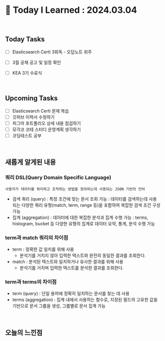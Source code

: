 # 📌 Today I Learned : 2024.03.04

<br>

## Today Tasks

- [ ] Elasticsearch Certi 3회독 - 오답노트 위주
- [ ] 3월 공채 공고 및 일정 확인
- [ ] KEA 3기 수료식


<br>

## Upcoming Tasks

- [ ]  Elasticsearch Certi 문제 복습
- [ ]  깃허브 이력서 수정하기
- [ ]  피그마 포트폴리오 상세 내용 점검하기
- [ ]  모각코 코테 스터디 운영계획 생각하기
- [ ]  코딩테스트 공부

<br>

## 새롭게 알게된 내용

### 쿼리 DSL(Query Domain Specific Language)
```
사용자가 데이터를 쿼리하고 조작하는 방법을 정의하는데 사용되는 JSON 기반의 언어
```

- 검색 쿼리 (query)
  : 특정 조건에 맞는 문서 조회 가능
  : 데이터를 검색하는데 사용되는 다양한 쿼리 유헝(match, term, range 등)을 포함하여 복잡한 검색 조건 구성 가능
- 집계 (aggregation)
  : 데이터에 대한 복잡한 분석과 집계 수행 가능
  : terms, histogram, bucket 등 다양한 유형의 집계로 데이터 요약, 통계, 분석 수행 가능


### term과 match 쿼리의 차이점

- term : 정확한 값 일치를 위해 사용
  - 분석기를 거치지 않아 입력한 텍스트와 완전히 동일한 결과를 조회한다.
- match : 분석된 텍스트와 일치하거나 유사한 결과를 위해 사용
  - 분석기를 거치며 입력한 텍스트를 분석한 결과를 조회한다.
 

### term과 terms의 차이점

- term (query) : 단일 용어에 정확히 일치하는 문서를 찾는 데 사용
- terms (aggregation) : 집계 내에서 사용하는 함수로, 지정된 필드의 고유한 값을 기반으로 문서 그룹을 생성, 그룹별로 문서 집계 가능

<br>

## 오늘의 느낀점
```


```
